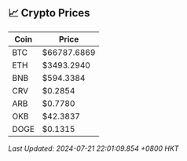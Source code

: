 ## 📈 Crypto Prices

| Coin | Price |
| ---- | ----- |
| BTC | $66787.6869 |
| ETH | $3493.2940 |
| BNB | $594.3384 |
| CRV | $0.2854 |
| ARB | $0.7780 |
| OKB | $42.3837 |
| DOGE | $0.1315 |

_Last Updated: 2024-07-21 22:01:09.854 +0800 HKT_